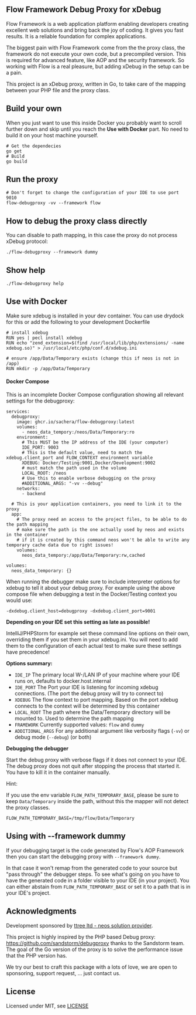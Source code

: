 Flow Framework Debug Proxy for xDebug
-------------------------------------

Flow Framework is a web application platform enabling developers creating
excellent web solutions and bring back the joy of coding. It gives you fast
results. It is a reliable foundation for complex applications.

The biggest pain with Flow Framework come from the the proxy class, the
framework do not execute your own code, but a precompiled version. This is
required for advanced feature, like AOP and the security framework. So working
with Flow is a real pleasure, but adding xDebug in the setup can be a pain.

This project is an xDebug proxy, written in Go, to take care of the mapping
between your PHP file and the proxy class.

Build your own
--------------

When you just want to use this inside Docker you probably want to scroll further down and skip until you reach the **Use with Docker** part. No need to build it on your host machine yourself.

    # Get the dependecies
    go get
    # Build
    go build

Run the proxy
-------------

    # Don't forget to change the configuration of your IDE to use port 9010
    flow-debugproxy -vv --framework flow

How to debug the proxy class directly
-------------------------------------

You can disable to path mapping, in this case the proxy do not process xDebug
protocol:

    ./flow-debugproxy --framework dummy

Show help
---------

    ./flow-debugproxy help

Use with Docker
---------------

Make sure xdebug is installed in your dev container. You can use drydock for this or add the following to your development Dockerfile

```
# install xdebug
RUN yes | pecl install xdebug
RUN echo "zend_extension=$(find /usr/local/lib/php/extensions/ -name xdebug.so)" > /usr/local/etc/php/conf.d/xdebug.ini

# ensure /app/Data/Temporary exists (change this if neos is not in /app)
RUN mkdir -p /app/Data/Temporary
```
#### Docker Compose

This is an incomplete Docker Compose configuration showing all relevant settings for the debugproxy:

```
services:
  debugproxy:
    image: ghcr.io/sachera/flow-debugproxy:latest
    volumes:
      - neos_data_tempory:/neos/Data/Temporary:ro
    environment:
      # This MUST be the IP address of the IDE (your computer)
      IDE_PORT: 9003
      # This is the default value, need to match the xdebug.client_port and FLOW_CONTEXT environment variable
      XDEBUG: Docker/Testing:9001,Docker/Development:9002
      # must match the path used in the volume
      LOCAL_ROOT: /neos
      # Use this to enable verbose debugging on the proxy
      #ADDITIONAL_ARGS: "-vv --debug"
    networks:
      - backend

  # This is your application containers, you need to link it to the proxy
  app:
    # The proxy need an access to the project files, to be able to do the path mapping
    # make sure the path is the one actually used by neos and exists in the container
    # if it is created by this command neos won't be able to write any temporary cache data due to right issues!
    volumes:
      neos_data_tempory:/app/Data/Temporary:rw,cached
      
volumes:
  neos_data_temporary: {}
```

When running the debugger make sure to include interpreter options for xdebug to tell it about your debug proxy. For example using the above compose file when debugging a test in the Docker/Testing context you would use:

```
-dxdebug.client_host=debugproxy -dxdebug.client_port=9001
```

**Depending on your IDE set this setting as late as possible!**

IntelliJ/PHPStorm for example set these command line options on their own, overriding them if you set them in your xdebug.ini. You will need to add them to the configuration of each actual test to make sure these settings have precedence!

**Options summary:**
* `IDE_IP` The primary local W-/LAN IP of your machine where your IDE runs on, defaults to docker.host.internal
* `IDE_PORT` The Port your IDE is listening for incoming xdebug connections. (The port the debug proxy will try to connect to)
* `XDEBUG` The flow context to port mapping. Based on the port xdebug connects to the context will be determined by this container
* `LOCAL_ROOT` The path where the Data/Temporary directory will be mounted to. Used to determine the path mapping
* `FRAMEWORK` Currently supported values: `flow` and `dummy`
* `ADDITIONAL_ARGS` For any additional argument like verbosity flags (`-vv`) or debug mode (`--debug`) (or both)

**Debugging the debugger**

Start the debug proxy with verbose flags if it does not connect to your IDE.
The debug proxy does not quit after stopping the process that started it.
You have to kill it in the container manually.

Hint:

If you use the env variable `FLOW_PATH_TEMPORARY_BASE`, please be sure to keep
`Data/Temporary` inside the path, without this the mapper will not detect the
proxy classes.

```
FLOW_PATH_TEMPORARY_BASE=/tmp/flow/Data/Temporary
```

Using with --framework dummy
----------------------------

If your debugging target is the code generated by Flow's AOP Framework then you can start the debugging proxy with `--framework dummy`.

In that case it won't remap from the generated code to your source but "pass through" the debugger steps.
To see what's going on you have to have the generated code in a folder visible to your IDE (in your project).
You can either abstain from `FLOW_PATH_TEMPORARY_BASE` or set it to a path that is in your IDE's project.

Acknowledgments
---------------

Development sponsored by [ttree ltd - neos solution provider](http://ttree.ch).

This project is highly inspired by the PHP based Debug proxy:
https://github.com/sandstorm/debugproxy thanks to the Sandstorm team. The goal
of the Go version of the proxy is to solve the performance issue that the PHP
version has.

We try our best to craft this package with a lots of love, we are open to
sponsoring, support request, ... just contact us.

License
-------

Licensed under MIT, see [LICENSE](LICENSE)
